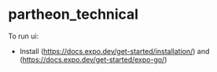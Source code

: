 # partheon_technical

To run ui:
- Install <Expo>(https://docs.expo.dev/get-started/installation/) and <Expo Go>(https://docs.expo.dev/get-started/expo-go/) 
